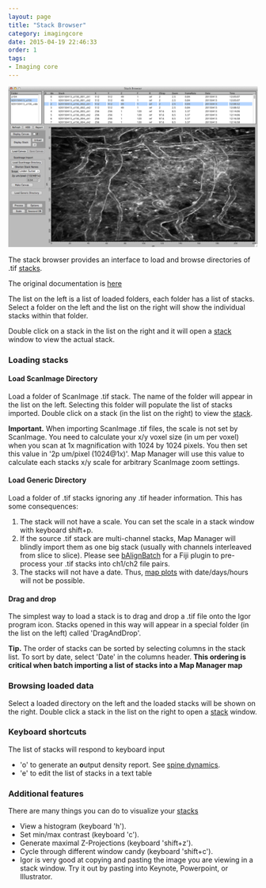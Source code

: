 ```yaml
---
layout: page
title: "Stack Browser"
category: imagingcore
date: 2015-04-19 22:46:33
order: 1
tags:
- Imaging core
---
```


<IMG class="img-float-left" SRC="images/mm3/mm3-stack-browser.png" WIDTH="800">

<div class="print-page-break"></div>

 
The stack browser provides an interface to load and browse directories of .tif [stacks][3].

The original documentation is [here][2]

The list on the left is a list of loaded folders, each folder has a list of stacks. Select a folder on the left and the list on the right will show the individual stacks within that folder.

Double click on a stack in the list on the right and it will open a [stack][3] window to view the actual stack.

### Loading stacks

#### Load ScanImage Directory

Load a folder of ScanImage .tif stack. The name of the folder will appear in the list on the left. Selecting this folder will populate the list of stacks imported. Double click on a stack (in the list on the right) to view the [stack][3].

<p class="important"><B>Important.</B> When importing ScanImage .tif files, the scale is not set by ScanImage. You need to calculate your x/y voxel size (in um per voxel) when you scan at 1x magnification with 1024 by 1024 pixels. You then set this value in '2p um/pixel (1024@1x)'. Map Manager will use this value to calculate each stacks x/y scale for arbitrary ScanImage zoom settings.</p>

#### Load Generic Directory

Load a folder of .tif stacks ignoring any .tif header information. This has some consequences:

 1. The stack will not have a scale. You can set the scale in a stack window with keyboard shift+p.
 2. If the source .tif stack are multi-channel stacks, Map Manager will blindly import them as one big stack (usually with channels interleaved from slice to slice). Please see [bAlignBatch][5] for a Fiji plugin to pre-process your .tif stacks into ch1/ch2 file pairs.
 3. The stacks will not have a date. Thus, [map plots][4] with date/days/hours will not be possible.

#### Drag and drop

The simplest way to load a stack is to drag and drop a .tif file onto the Igor program icon. Stacks opened in this way will appear in a special folder (in the list on the left) called 'DragAndDrop'.

<p class="tip"><B>Tip.</B> The order of stacks can be sorted by selecting columns in the stack list. To sort by date, select 'Date' in the columns header. <b>This ordering is critical when batch importing a list of stacks into a Map Manager map</B></p>

### Browsing loaded data

Select a loaded directory on the left  and the loaded stacks will be shown on the right. Double click a stack in the list on the right to open a [stack][3] window.

### Keyboard shortcuts

The list of stacks will respond to keyboard input

  - 'o' to generate an **o**utput density report. See [spine dynamics][6].
  - 'e' to edit the list of stacks in a text table
  
### Additional features
There are many things you can do to visualize your [stacks][3]

  - View a histogram (keyboard 'h').
  - Set min/max contrast (keyboard 'c').
  - Generate maximal Z-Projections (keyboard 'shift+z').
  - Cycle through different window candy (keyboard 'shift+c').
  - Igor is very good at copying and pasting the image you are viewing in a stack window. Try it out by pasting into Keynote, Powerpoint, or Illustrator.
  


[1]: stack-browser
[2]: http://www.robertcudmore.org/maptracker/v2/stack-browser/
[3]: stack
[4]: map-plot
[5]: https://github.com/cudmore/bob-fiji-plugins
[6]: spine-dynamics

